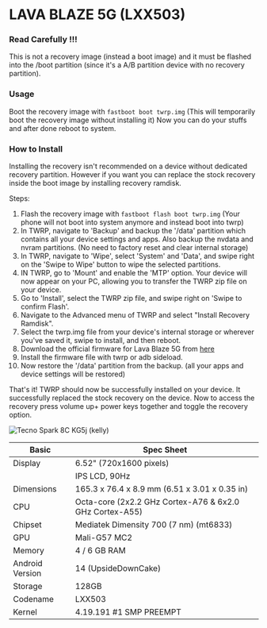 # LAVA BLAZE 5G (LXX503)

### Read Carefully !!!
This is not a recovery image (instead a boot image) and it must be flashed into the /boot partition (since it's a A/B partition device with no recovery partition). 

### Usage 
Boot the recovery image with `fastboot boot twrp.img` (This will temporarily boot the recovery image without installing it)
Now you can do your stuffs and after done reboot to system.

### How to Install 
Installing the recovery isn't recommended on a device without dedicated recovery partition. 
However if you want you can replace the stock recovery inside the boot image by installing recovery ramdisk.

Steps:

1. Flash the recovery image with `fastboot flash boot twrp.img` (Your phone will not boot into system anymore and instead boot into twrp)
2. In TWRP, navigate to 'Backup' and backup the '/data' partition which contains all your device settings and apps. Also backup the nvdata and nvram partitions.
(No need to factory reset and clear internal storage)
4. In TWRP, navigate to 'Wipe', select 'System' and 'Data', and swipe right on the 'Swipe to Wipe' button to wipe the selected partitions.
5. IN TWRP, go to 'Mount' and enable the 'MTP' option. Your device will now appear on your PC, allowing you to transfer the TWRP zip file on your device.
6. Go to 'Install', select the TWRP zip file, and swipe right on 'Swipe to confirm Flash'.
7. Navigate to the Advanced menu of TWRP and select "Install Recovery Ramdisk".
8. Select the twrp.img file from your device's internal storage or wherever you've saved it, swipe to install, and then reboot.
9. Download the official firmware for Lava Blaze 5G from [here](https://kmportal.indlava.com/upload/client/SP/LXX503_BLAZE_5G_4_6_8GB/)
10. Install the firmware file with twrp or adb sideload.
11. Now restore the '/data' partition from the backup. (all your apps and device settings will be restored)
   
That's it! TWRP should now be successfully installed on your device. It successfully replaced the stock recovery on the device.
Now to access the recovery press volume up+ power keys together and toggle the recovery option.

![Tecno Spark 8C KG5j (kelly)](https://fdn2.gsmarena.com/vv/pics/lava/lava-blaze-5g-01.jpg)

|Basic               |Spec Sheet|
|--                  |--                    |
|Display             |6.52" (720x1600 pixels) |
  || IPS LCD, 90Hz||
|Dimensions          |165.3 x 76.4 x 8.9 mm (6.51 x 3.01 x 0.35 in)                |
|CPU                 |Octa-core (2x2.2 GHz Cortex-A76 & 6x2.0 GHz Cortex-A55)      |
|Chipset             |Mediatek Dimensity 700 (7 nm) (mt6833)|
|GPU                 |Mali-G57 MC2                                           |
|Memory              |4 / 6 GB RAM                                                     |
|Android Version     |14 (UpsideDownCake)                                    |
|Storage             |128GB |
|Codename             |LXX503 |
|Kernel               |4.19.191 #1 SMP PREEMPT|

